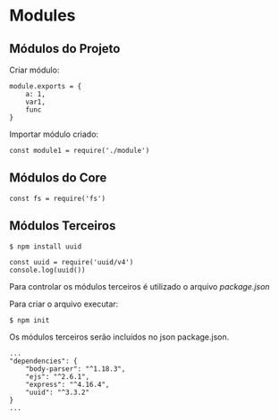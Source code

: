 # Modules

## Módulos do Projeto

Criar módulo:

```
module.exports = {
    a: 1,
    var1,
    func
}
```

Importar módulo criado:


```
const module1 = require('./module')
```


## Módulos do Core

```
const fs = require('fs')
```


## Módulos Terceiros

`$ npm install uuid`

```
const uuid = require('uuid/v4')
console.log(uuid())
```

Para controlar os módulos terceiros é utilizado o arquivo _package.json_

Para criar o arquivo executar:

`$ npm init`

Os módulos terceiros serão incluídos no json package.json.

```
...
"dependencies": {
    "body-parser": "^1.18.3",
    "ejs": "^2.6.1",
    "express": "^4.16.4",
    "uuid": "^3.3.2"
}
...
```